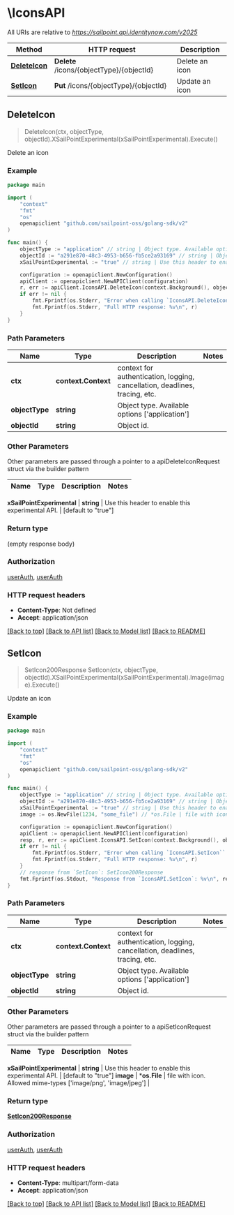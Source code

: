 # \IconsAPI

All URIs are relative to *https://sailpoint.api.identitynow.com/v2025*

Method | HTTP request | Description
------------- | ------------- | -------------
[**DeleteIcon**](IconsAPI.md#DeleteIcon) | **Delete** /icons/{objectType}/{objectId} | Delete an icon
[**SetIcon**](IconsAPI.md#SetIcon) | **Put** /icons/{objectType}/{objectId} | Update an icon



## DeleteIcon

> DeleteIcon(ctx, objectType, objectId).XSailPointExperimental(xSailPointExperimental).Execute()

Delete an icon



### Example

```go
package main

import (
	"context"
	"fmt"
	"os"
	openapiclient "github.com/sailpoint-oss/golang-sdk/v2"
)

func main() {
	objectType := "application" // string | Object type. Available options ['application']
	objectId := "a291e870-48c3-4953-b656-fb5ce2a93169" // string | Object id.
	xSailPointExperimental := "true" // string | Use this header to enable this experimental API. (default to "true")

	configuration := openapiclient.NewConfiguration()
	apiClient := openapiclient.NewAPIClient(configuration)
	r, err := apiClient.IconsAPI.DeleteIcon(context.Background(), objectType, objectId).XSailPointExperimental(xSailPointExperimental).Execute()
	if err != nil {
		fmt.Fprintf(os.Stderr, "Error when calling `IconsAPI.DeleteIcon``: %v\n", err)
		fmt.Fprintf(os.Stderr, "Full HTTP response: %v\n", r)
	}
}
```

### Path Parameters


Name | Type | Description  | Notes
------------- | ------------- | ------------- | -------------
**ctx** | **context.Context** | context for authentication, logging, cancellation, deadlines, tracing, etc.
**objectType** | **string** | Object type. Available options [&#39;application&#39;] | 
**objectId** | **string** | Object id. | 

### Other Parameters

Other parameters are passed through a pointer to a apiDeleteIconRequest struct via the builder pattern


Name | Type | Description  | Notes
------------- | ------------- | ------------- | -------------


 **xSailPointExperimental** | **string** | Use this header to enable this experimental API. | [default to &quot;true&quot;]

### Return type

 (empty response body)

### Authorization

[userAuth](../README.md#userAuth), [userAuth](../README.md#userAuth)

### HTTP request headers

- **Content-Type**: Not defined
- **Accept**: application/json

[[Back to top]](#) [[Back to API list]](../README.md#documentation-for-api-endpoints)
[[Back to Model list]](../README.md#documentation-for-models)
[[Back to README]](../README.md)


## SetIcon

> SetIcon200Response SetIcon(ctx, objectType, objectId).XSailPointExperimental(xSailPointExperimental).Image(image).Execute()

Update an icon



### Example

```go
package main

import (
	"context"
	"fmt"
	"os"
	openapiclient "github.com/sailpoint-oss/golang-sdk/v2"
)

func main() {
	objectType := "application" // string | Object type. Available options ['application']
	objectId := "a291e870-48c3-4953-b656-fb5ce2a93169" // string | Object id.
	xSailPointExperimental := "true" // string | Use this header to enable this experimental API. (default to "true")
	image := os.NewFile(1234, "some_file") // *os.File | file with icon. Allowed mime-types ['image/png', 'image/jpeg']

	configuration := openapiclient.NewConfiguration()
	apiClient := openapiclient.NewAPIClient(configuration)
	resp, r, err := apiClient.IconsAPI.SetIcon(context.Background(), objectType, objectId).XSailPointExperimental(xSailPointExperimental).Image(image).Execute()
	if err != nil {
		fmt.Fprintf(os.Stderr, "Error when calling `IconsAPI.SetIcon``: %v\n", err)
		fmt.Fprintf(os.Stderr, "Full HTTP response: %v\n", r)
	}
	// response from `SetIcon`: SetIcon200Response
	fmt.Fprintf(os.Stdout, "Response from `IconsAPI.SetIcon`: %v\n", resp)
}
```

### Path Parameters


Name | Type | Description  | Notes
------------- | ------------- | ------------- | -------------
**ctx** | **context.Context** | context for authentication, logging, cancellation, deadlines, tracing, etc.
**objectType** | **string** | Object type. Available options [&#39;application&#39;] | 
**objectId** | **string** | Object id. | 

### Other Parameters

Other parameters are passed through a pointer to a apiSetIconRequest struct via the builder pattern


Name | Type | Description  | Notes
------------- | ------------- | ------------- | -------------


 **xSailPointExperimental** | **string** | Use this header to enable this experimental API. | [default to &quot;true&quot;]
 **image** | ***os.File** | file with icon. Allowed mime-types [&#39;image/png&#39;, &#39;image/jpeg&#39;] | 

### Return type

[**SetIcon200Response**](SetIcon200Response.md)

### Authorization

[userAuth](../README.md#userAuth), [userAuth](../README.md#userAuth)

### HTTP request headers

- **Content-Type**: multipart/form-data
- **Accept**: application/json

[[Back to top]](#) [[Back to API list]](../README.md#documentation-for-api-endpoints)
[[Back to Model list]](../README.md#documentation-for-models)
[[Back to README]](../README.md)

